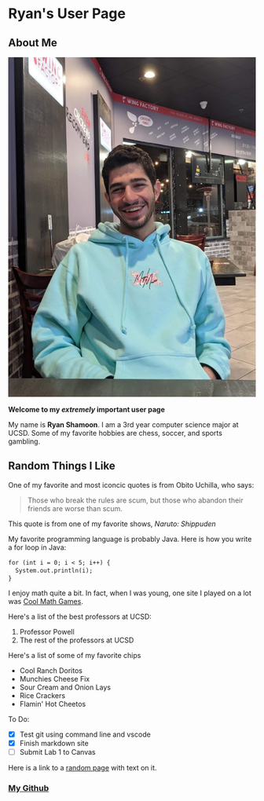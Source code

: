 # Ryan's User Page

## About Me

![Photo of Me](images/ryan-wings.JPG)

**Welcome to my _extremely_ important user page**

My name is **Ryan Shamoon**. I am a 3rd year computer science major at UCSD. Some of my favorite hobbies are chess, soccer, and sports gambling. 

## Random Things I Like

One of my favorite and most iconcic quotes is from Obito Uchilla, who says:
> Those who break the rules are scum, but those who abandon their friends are worse than scum.

This quote is from one of my favorite shows, *Naruto: Shippuden*

My favorite programming language is probably Java. Here is how you write a for loop in Java:
```
for (int i = 0; i < 5; i++) {
  System.out.println(i);
}
```
I enjoy math quite a bit. In fact, when I was young, one site I played on a lot was [Cool Math Games](https://www.coolmathgames.com).

Here's a list of the best professors at UCSD:
1. Professor Powell
2. The rest of the professors at UCSD

Here's a list of some of my favorite chips
- Cool Ranch Doritos
- Munchies Cheese Fix
- Sour Cream and Onion Lays
- Rice Crackers
- Flamin' Hot Cheetos

To Do:

- [x] Test git using command line and vscode
- [x] Finish markdown site
- [ ] Submit Lab 1 to Canvas

Here is a link to a [random page](random.md) with text on it.

### [My Github](https://github.com/rshamoon)